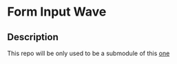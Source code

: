 # Form Input Wave

## Description

This repo will be only used to be a submodule of this  [one](https://github.com/sergiogval/50days/)
